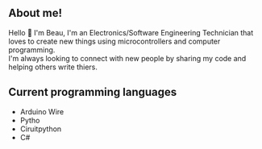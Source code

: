 ## About me!
Hello 👋 I'm Beau, I'm an Electronics/Software Engineering Technician that loves to create new things using microcontrollers and computer programming.   
I'm always looking to connect with new people by sharing my code and helping others write thiers.    

## Current programming languages
* Arduino Wire
* Pytho
* Ciruitpython
* C#
